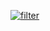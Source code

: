 [![filter](https://github.com/MarkoMelle/filters/actions/workflows/main.yml/badge.svg?branch=main)](https://github.com/MarkoMelle/filters/actions/workflows/main.yml)  
